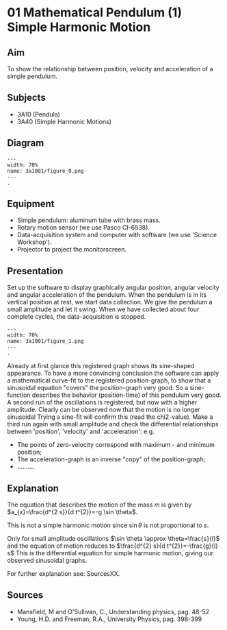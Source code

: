 # 01 Mathematical Pendulum (1) Simple Harmonic Motion 
  
## Aim   
 To show the relationship between position, velocity and acceleration of a simple pendulum.    
  
## Subjects   
* 3A10 (Pendula) 
* 3A40 (Simple Harmonic Motions)   

## Diagram
   
```{figure} figures/figure_0.png  
---  
width: 70%  
name: 3a1001/figure_0.png  
---  
. 
```

## Equipment
 *  Simple pendulum: aluminum tube with brass mass. 
 *  Rotary motion sensor (we use Pasco CI-6538). 
 *  Data-acquisition system and computer with software (we use 'Science Workshop'). 
 *  Projector to project the monitorscreen. 
  
## Presentation   
 Set up the software to display graphically angular position, angular velocity and angular acceleration of the pendulum. When the pendulum is in its vertical position at rest, we start data collection. We give the pendulum a small amplitude and let it swing. When we have collected about four complete cycles, the data-acquisition is stopped.    
```{figure} figures/figure_1.png  
---  
width: 70%  
name: 3a1001/figure_1.png  
---  
. 
```
 Already at first glance this registered graph shows its sine-shaped appearance. To have a more convincing conclusion the software can apply a mathematical curve-fit to the registered position-graph, to show that a sinusoidal equation "covers" the position-graph very good. So a sine-function describes the behavior (position-time) of this pendulum very good. A second run of the oscillations is registered, but now with a higher amplitude. Clearly can be observed now that the motion is no longer sinusoidal Trying a sine-fit will confirm this (read the chi2-value). Make a third run again with small amplitude and check the differential relationships between 'position', 'velocity' and 'acceleration': e.g. 
 *  The points of zero-velocity correspond with maximum - and minimum position; 
 *  The acceleration-graph is an inverse "copy" of the position-graph; 
 *  ……….
   
  
## Explanation   
The equation that describes the motion of the mass $m$ is given by $a_{x}=\frac{d^{2 s}}{d t^{2}}=-g \sin \theta$.

This is not a simple harmonic motion since $\sin \theta$ is not proportional to $s$.

Only for small amplitude oscillations $\sin \theta \approx \theta=\frac{s}{l}$ and the equation of motion reduces to $\frac{d^{2} s}{d t^{2}}=-\frac{g}{l} s$ This is the differential equation for simple harmonic motion, giving our observed sinusoidal graphs.

For further explanation see: SourcesXX.  
  
## Sources
 *  Mansfield, M and O'Sullivan, C., Understanding physics, pag. 48-52 
 *  Young, H.D. and Freeman, R.A., University Physics, pag. 398-399
  